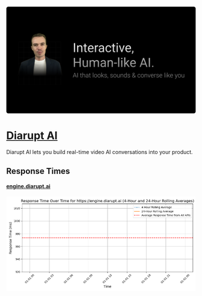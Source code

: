 [![Visit Diarupt AI](imagePreview.png)](https://diarupt.ai)

# [Diarupt AI](https://diarupt.ai)

Diarupt AI lets you build real-time video AI conversations into your product.

## Response Times

#### [engine.diarupt.ai](https://engine.diarupt.ai)

![engine.diarupt.ai](response-time-charts/656e67696e652e646961727570742e6169.png)
